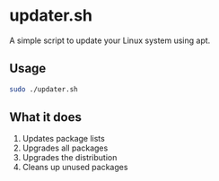 # updater.sh

A simple script to update your Linux system using apt.

## Usage

```bash
sudo ./updater.sh
```

## What it does

1. Updates package lists
2. Upgrades all packages
3. Upgrades the distribution
4. Cleans up unused packages
